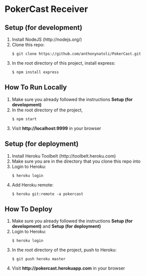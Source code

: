 PokerCast Receiver
=========

Setup (for development)
------
<ol>
  <li>Install NodeJS (http://nodejs.org/)</li>
  <li>Clone this repo:
    <pre><code>$ git clone https://github.com/anthonynatoli/PokerCast.git</code></pre>
  </li>
   <li>In the root directory of this project, install express:
        <pre><code>$ npm install express</code></pre>
    </li>
</ol>

How To Run Locally
------
<ol>
  <li>Make sure you already followed the instructions <b>Setup (for development)</b></li>
  <li>In the root directory of the project,
      <pre><code>$ npm start</code></pre>
  </li>
  <li>Visit <b>http://localhost:9999</b> in your browser</li>
</ol>

Setup (for deployment)
-------
<ol>
  <li>Install Heroku Toolbelt (http://toolbelt.heroku.com)</li>
  <li>Make sure you are in the directory that you clone this repo into</li>
  <li>Login to Heroku:
    <pre><code>$ heroku login</code></pre>
  </li>
  <li>Add Heroku remote:
    <pre><code>$ heroku git:remote -a pokercast</code></pre>
  </li>
</ol>

How To Deploy
------
<ol>
  <li>Make sure you already followed the instructions <b>Setup (for development)</b> and <b>Setup (for deployment)</b></li>
  <li>Login to Heroku:
    <pre><code>$ heroku login</code></pre>
  </li>
  <li>In the root directory of the project, push to Heroku:
      <pre><code>$ git push heroku master</code></pre>
  </li>
  <li>Visit <b>http://pokercast.herokuapp.com</b> in your browser</li>
</ol>
